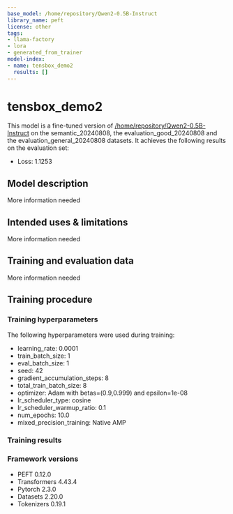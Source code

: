 ```yaml
---
base_model: /home/repository/Qwen2-0.5B-Instruct
library_name: peft
license: other
tags:
- llama-factory
- lora
- generated_from_trainer
model-index:
- name: tensbox_demo2
  results: []
---
```


<!-- This model card has been generated automatically according to the information the Trainer had access to. You
should probably proofread and complete it, then remove this comment. -->

# tensbox_demo2

This model is a fine-tuned version of [/home/repository/Qwen2-0.5B-Instruct](https://huggingface.co//home/repository/Qwen2-0.5B-Instruct) on the semantic_20240808, the evaluation_good_20240808 and the evaluation_general_20240808 datasets.
It achieves the following results on the evaluation set:
- Loss: 1.1253

## Model description

More information needed

## Intended uses & limitations

More information needed

## Training and evaluation data

More information needed

## Training procedure

### Training hyperparameters

The following hyperparameters were used during training:
- learning_rate: 0.0001
- train_batch_size: 1
- eval_batch_size: 1
- seed: 42
- gradient_accumulation_steps: 8
- total_train_batch_size: 8
- optimizer: Adam with betas=(0.9,0.999) and epsilon=1e-08
- lr_scheduler_type: cosine
- lr_scheduler_warmup_ratio: 0.1
- num_epochs: 10.0
- mixed_precision_training: Native AMP

### Training results



### Framework versions

- PEFT 0.12.0
- Transformers 4.43.4
- Pytorch 2.3.0
- Datasets 2.20.0
- Tokenizers 0.19.1